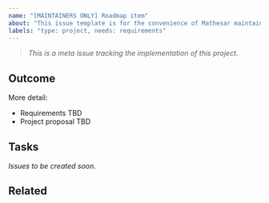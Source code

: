 ```yaml
---
name: "[MAINTAINERS ONLY] Roadmap item"
about: "This issue template is for the convenience of Mathesar maintainers. Please do not use it if you are not a maintainer."
labels: "type: project, needs: requirements"
---
```


>  _This is a meta issue tracking the implementation of this project._

## Outcome
<!-- A clear and concise description of the outcome -->

More detail:
- Requirements TBD
- Project proposal TBD

## Tasks
*Issues to be created soon.*

## Related
<!-- Any related resources, discussions, issues, etc. -->
